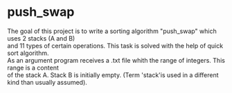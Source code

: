 # push_swap
The goal of this project is to write a sorting algorithm "push_swap" which uses 2 stacks (A and B)\
and 11 types of certain operations. This task is solved with the help of quick sort algorithm.\
As an argument program receives a .txt file whith the range of integers. This range is a content\
of the stack A. Stack B is initially empty. (Term 'stack'is used in a different kind than usually assumed).
